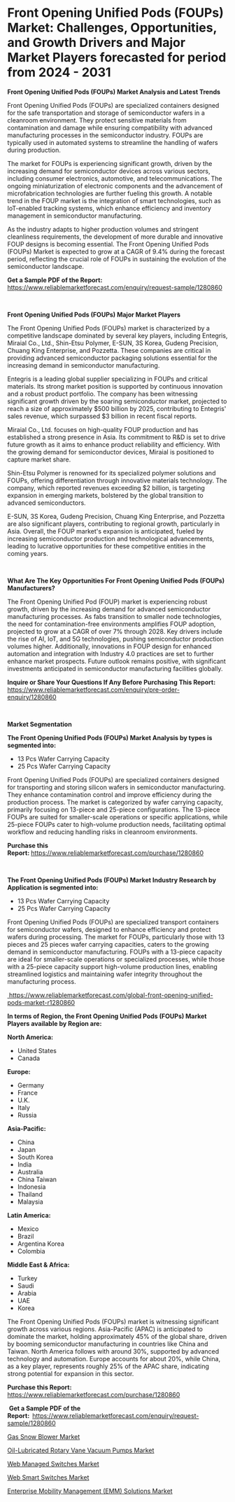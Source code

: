 <p><h1>Front Opening Unified Pods (FOUPs) Market: Challenges, Opportunities, and Growth Drivers and Major Market Players forecasted for period from 2024 - 2031</h1></p><p><strong>Front Opening Unified Pods (FOUPs) Market Analysis and Latest Trends</strong></p>
<p><p>Front Opening Unified Pods (FOUPs) are specialized containers designed for the safe transportation and storage of semiconductor wafers in a cleanroom environment. They protect sensitive materials from contamination and damage while ensuring compatibility with advanced manufacturing processes in the semiconductor industry. FOUPs are typically used in automated systems to streamline the handling of wafers during production.</p><p>The market for FOUPs is experiencing significant growth, driven by the increasing demand for semiconductor devices across various sectors, including consumer electronics, automotive, and telecommunications. The ongoing miniaturization of electronic components and the advancement of microfabrication technologies are further fueling this growth. A notable trend in the FOUP market is the integration of smart technologies, such as IoT-enabled tracking systems, which enhance efficiency and inventory management in semiconductor manufacturing.</p><p>As the industry adapts to higher production volumes and stringent cleanliness requirements, the development of more durable and innovative FOUP designs is becoming essential. The Front Opening Unified Pods (FOUPs) Market is expected to grow at a CAGR of 9.4% during the forecast period, reflecting the crucial role of FOUPs in sustaining the evolution of the semiconductor landscape.</p></p>
<p><strong>Get a Sample PDF of the Report:&nbsp;</strong> <a href="https://www.reliablemarketforecast.com/enquiry/request-sample/1280860?utm_campaign=121&utm_medium=2&utm_source=Github&utm_content=ia&utm_term=30092024&utm_id=front-opening-unified-pods-foups">https://www.reliablemarketforecast.com/enquiry/request-sample/1280860</a></p>
<p>&nbsp;</p>
<p><strong>Front Opening Unified Pods (FOUPs) Major Market Players</strong></p>
<p><p>The Front Opening Unified Pods (FOUPs) market is characterized by a competitive landscape dominated by several key players, including Entegris, Miraial Co., Ltd., Shin-Etsu Polymer, E-SUN, 3S Korea, Gudeng Precision, Chuang King Enterprise, and Pozzetta. These companies are critical in providing advanced semiconductor packaging solutions essential for the increasing demand in semiconductor manufacturing.</p><p>Entegris is a leading global supplier specializing in FOUPs and critical materials. Its strong market position is supported by continuous innovation and a robust product portfolio. The company has been witnessing significant growth driven by the soaring semiconductor market, projected to reach a size of approximately $500 billion by 2025, contributing to Entegris' sales revenue, which surpassed $3 billion in recent fiscal reports.</p><p>Miraial Co., Ltd. focuses on high-quality FOUP production and has established a strong presence in Asia. Its commitment to R&D is set to drive future growth as it aims to enhance product reliability and efficiency. With the growing demand for semiconductor devices, Miraial is positioned to capture market share.</p><p>Shin-Etsu Polymer is renowned for its specialized polymer solutions and FOUPs, offering differentiation through innovative materials technology. The company, which reported revenues exceeding $2 billion, is targeting expansion in emerging markets, bolstered by the global transition to advanced semiconductors.</p><p>E-SUN, 3S Korea, Gudeng Precision, Chuang King Enterprise, and Pozzetta are also significant players, contributing to regional growth, particularly in Asia. Overall, the FOUP market's expansion is anticipated, fueled by increasing semiconductor production and technological advancements, leading to lucrative opportunities for these competitive entities in the coming years.</p></p>
<p>&nbsp;</p>
<p><strong>What Are The Key Opportunities For Front Opening Unified Pods (FOUPs) Manufacturers?</strong></p>
<p><p>The Front Opening Unified Pod (FOUP) market is experiencing robust growth, driven by the increasing demand for advanced semiconductor manufacturing processes. As fabs transition to smaller node technologies, the need for contamination-free environments amplifies FOUP adoption, projected to grow at a CAGR of over 7% through 2028. Key drivers include the rise of AI, IoT, and 5G technologies, pushing semiconductor production volumes higher. Additionally, innovations in FOUP design for enhanced automation and integration with Industry 4.0 practices are set to further enhance market prospects. Future outlook remains positive, with significant investments anticipated in semiconductor manufacturing facilities globally.</p></p>
<p><strong>Inquire or Share Your Questions If Any Before Purchasing This Report:</strong> <a href="https://www.reliablemarketforecast.com/enquiry/pre-order-enquiry/1280860?utm_campaign=121&utm_medium=2&utm_source=Github&utm_content=ia&utm_term=30092024&utm_id=front-opening-unified-pods-foups">https://www.reliablemarketforecast.com/enquiry/pre-order-enquiry/1280860</a></p>
<p>&nbsp;</p>
<p><strong>Market Segmentation</strong></p>
<p><strong>The Front Opening Unified Pods (FOUPs) Market Analysis by types is segmented into:</strong></p>
<p><ul><li>13 Pcs Wafer Carrying Capacity</li><li>25 Pcs Wafer Carrying Capacity</li></ul></p>
<p><p>Front Opening Unified Pods (FOUPs) are specialized containers designed for transporting and storing silicon wafers in semiconductor manufacturing. They enhance contamination control and improve efficiency during the production process. The market is categorized by wafer carrying capacity, primarily focusing on 13-piece and 25-piece configurations. The 13-piece FOUPs are suited for smaller-scale operations or specific applications, while 25-piece FOUPs cater to high-volume production needs, facilitating optimal workflow and reducing handling risks in cleanroom environments.</p></p>
<p><strong>Purchase this Report:&nbsp;</strong><a href="https://www.reliablemarketforecast.com/purchase/1280860?utm_campaign=121&utm_medium=2&utm_source=Github&utm_content=ia&utm_term=30092024&utm_id=front-opening-unified-pods-foups">https://www.reliablemarketforecast.com/purchase/1280860</a></p>
<p>&nbsp;</p>
<p><strong>The Front Opening Unified Pods (FOUPs) Market Industry Research by Application is segmented into:</strong></p>
<p><ul><li>13 Pcs Wafer Carrying Capacity</li><li>25 Pcs Wafer Carrying Capacity</li></ul></p>
<p><p>Front Opening Unified Pods (FOUPs) are specialized transport containers for semiconductor wafers, designed to enhance efficiency and protect wafers during processing. The market for FOUPs, particularly those with 13 pieces and 25 pieces wafer carrying capacities, caters to the growing demand in semiconductor manufacturing. FOUPs with a 13-piece capacity are ideal for smaller-scale operations or specialized processes, while those with a 25-piece capacity support high-volume production lines, enabling streamlined logistics and maintaining wafer integrity throughout the manufacturing process.</p></p>
<p><a href="https://www.reliablemarketforecast.com/global-front-opening-unified-pods-market-r1280860?utm_campaign=121&utm_medium=2&utm_source=Github&utm_content=ia&utm_term=30092024&utm_id=front-opening-unified-pods-foups">&nbsp;https://www.reliablemarketforecast.com/global-front-opening-unified-pods-market-r1280860</a></p>
<p><strong>In terms of Region, the Front Opening Unified Pods (FOUPs) Market Players available by Region are:</strong></p>
<p>
    <p> <strong> North America: </strong>
        <ul>
            <li>United States</li>
            <li>Canada</li>
        </ul>
        </p> 
    <p> <strong> Europe: </strong>
        <ul>
            <li>Germany</li>
            <li>France</li>
            <li>U.K.</li>
            <li>Italy</li>
            <li>Russia</li>
        </ul>
        </p> 
    <p> <strong> Asia-Pacific: </strong>
        <ul>
            <li>China</li>
            <li>Japan</li>
            <li>South Korea</li>
            <li>India</li>
            <li>Australia</li>
            <li>China Taiwan</li>
            <li>Indonesia</li>
            <li>Thailand</li>
            <li>Malaysia</li>
        </ul>
        </p> 
    <p> <strong> Latin America: </strong>
        <ul>
            <li>Mexico</li>
            <li>Brazil</li>
            <li>Argentina Korea</li>
            <li>Colombia</li>
        </ul>
        </p> 
    <p> <strong> Middle East & Africa: </strong>
        <ul>
            <li>Turkey</li>
            <li>Saudi</li>
            <li>Arabia</li>
            <li>UAE</li>
            <li>Korea</li>
        </ul>
    </p>
    </p>
<p><p>The Front Opening Unified Pods (FOUPs) market is witnessing significant growth across various regions. Asia-Pacific (APAC) is anticipated to dominate the market, holding approximately 45% of the global share, driven by booming semiconductor manufacturing in countries like China and Taiwan. North America follows with around 30%, supported by advanced technology and automation. Europe accounts for about 20%, while China, as a key player, represents roughly 25% of the APAC share, indicating strong potential for expansion in this sector.</p></p>
<p><strong>Purchase this Report: </strong><a href="https://www.reliablemarketforecast.com/purchase/1280860?utm_campaign=121&utm_medium=2&utm_source=Github&utm_content=ia&utm_term=30092024&utm_id=front-opening-unified-pods-foups">https://www.reliablemarketforecast.com/purchase/1280860</a></p>
<p>&nbsp;<strong>Get a Sample PDF of the Report:&nbsp;&nbsp;</strong><a href="https://www.reliablemarketforecast.com/enquiry/request-sample/1280860?utm_campaign=121&utm_medium=2&utm_source=Github&utm_content=ia&utm_term=30092024&utm_id=front-opening-unified-pods-foups">https://www.reliablemarketforecast.com/enquiry/request-sample/1280860</a></p>
<p><strong></strong></p>
<p><p><a href="https://www.linkedin.com/pulse/gas-snow-blower-market-size-growing-cagr-144-report-covers-xnpge?utm_campaign=121&utm_medium=2&utm_source=Github&utm_content=ia&utm_term=30092024&utm_id=front-opening-unified-pods-foups">Gas Snow Blower Market</a></p><p><a href="https://github.com/allegrayx16ca/Market-Research-Report-List-1/blob/main/oil-lubricated-rotary-vane-vacuum-pumps-market.md?utm_campaign=121&utm_medium=2&utm_source=Github&utm_content=ia&utm_term=30092024&utm_id=front-opening-unified-pods-foups">Oil-Lubricated Rotary Vane Vacuum Pumps Market</a></p><p><a href="https://issuu.com/reportprime-2/docs/web-managed-switches-market-size-20_43d4d93c386418?utm_campaign=121&utm_medium=2&utm_source=Github&utm_content=ia&utm_term=30092024&utm_id=front-opening-unified-pods-foups">Web Managed Switches Market</a></p><p><a href="https://issuu.com/reportprime-2/docs/web-smart-switches-market-size-2030_4893806a0f0777?utm_campaign=121&utm_medium=2&utm_source=Github&utm_content=ia&utm_term=30092024&utm_id=front-opening-unified-pods-foups">Web Smart Switches Market</a></p><p><a href="https://github.com/AnamariaOsmani252/Market-Research-Report-List-1/blob/main/enterprise-mobility-management-emm-solutions-market.md?utm_campaign=121&utm_medium=2&utm_source=Github&utm_content=ia&utm_term=30092024&utm_id=front-opening-unified-pods-foups">Enterprise Mobility Management (EMM) Solutions Market</a></p></p>